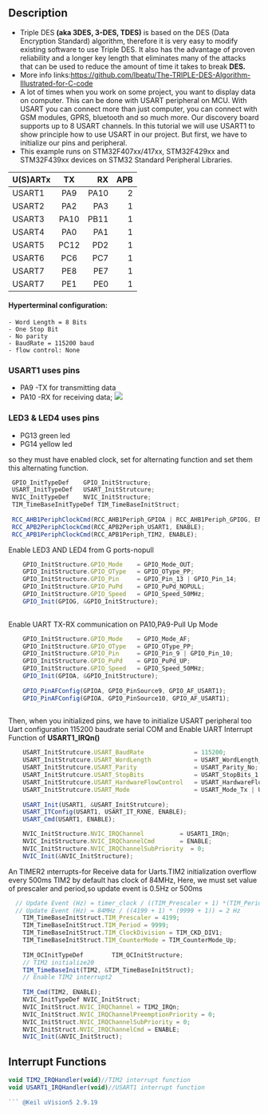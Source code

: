 ## Description
- Triple DES **(aka 3DES, 3-DES, TDES)** is based on the DES (Data Encryption Standard) algorithm, therefore it is very easy to modify existing software to use Triple DES. It also has the advantage of proven reliability and a longer key length that eliminates many of the attacks that can be used to reduce the amount of time it takes to break **DES.**
- More info links:https://github.com/lbeatu/The-TRIPLE-DES-Algorithm-Illustrated-for-C-code
- A lot of times when you work on some project, you want to display data on computer. This can be done with USART peripheral on MCU. With USART you can connect more than just computer, you can connect with GSM modules, GPRS, bluetooth and so much more. Our discovery board supports up to 8 USART channels. In this tutorial we will use USART1 to show principle how to use USART in our project. But first, we have to initialize our pins and peripheral.
- This example runs on STM32F407xx/417xx, STM32F429xx and STM32F439xx devices on STM32 Standard Peripheral Libraries.

| U(S)ARTx  | TX  | RX | APB |                      
| :------------ |:---------------:| -----:| -----:|
| USART1      | PA9 | PA10 | 2 |
| USART2      | PA2 | PA3 | 1 |
| USART3      | PA10 | PB11 | 1 |
| USART4      | PA0 | PA1 | 1 |
| USART5      | PC12 | PD2 | 1 |
| USART6      | PC6 | PC7 | 1 |
| USART7      | PE8 | PE7 | 1 |
| USART7      | PE1 | PE0 | 1 |
#### Hyperterminal configuration:
    - Word Length = 8 Bits
    - One Stop Bit
    - No parity
    - BaudRate = 115200 baud
    - flow control: None
### USART1 uses pins
- PA9 -TX for transmitting data
- PA10 -RX for receiving data;
![](http://2.bp.blogspot.com/-oaqvBEOZy_g/VTta340i9iI/AAAAAAAAAY0/IX7GS22VwS8/s1600/stm32f4%2Bto%2Bdb9.jpg)
### LED3 & LED4 uses pins
- PG13 green led
- PG14 yellow led

so they must have enabled clock, set for alternating function and set them this alternating function.
```javascript
 GPIO_InitTypeDef    GPIO_InitStructure;
 USART_InitTypeDef   USART_InitStrutcure;
 NVIC_InitTypeDef    NVIC_InitStructure;
 TIM_TimeBaseInitTypeDef TIM_TimeBaseInitStruct;
 
 RCC_AHB1PeriphClockCmd(RCC_AHB1Periph_GPIOA | RCC_AHB1Periph_GPIOG, ENABLE);
 RCC_APB2PeriphClockCmd(RCC_APB2Periph_USART1, ENABLE);
 RCC_APB1PeriphClockCmd(RCC_APB1Periph_TIM2, ENABLE);
```
Enable LED3 AND LED4 from G ports-nopull
```javascript 
    GPIO_InitStructure.GPIO_Mode    = GPIO_Mode_OUT;
    GPIO_InitStructure.GPIO_OType   = GPIO_OType_PP;
    GPIO_InitStructure.GPIO_Pin     = GPIO_Pin_13 | GPIO_Pin_14;
    GPIO_InitStructure.GPIO_PuPd    = GPIO_PuPd_NOPULL;
    GPIO_InitStructure.GPIO_Speed   = GPIO_Speed_50MHz;
    GPIO_Init(GPIOG, &GPIO_InitStructure);
 
```
Enable UART TX-RX communication on PA10,PA9-Pull Up Mode
```javascript  
    GPIO_InitStructure.GPIO_Mode    = GPIO_Mode_AF;
    GPIO_InitStructure.GPIO_OType   = GPIO_OType_PP;
    GPIO_InitStructure.GPIO_Pin     = GPIO_Pin_9 | GPIO_Pin_10;
    GPIO_InitStructure.GPIO_PuPd    = GPIO_PuPd_UP;
    GPIO_InitStructure.GPIO_Speed   = GPIO_Speed_50MHz;
    GPIO_Init(GPIOA, &GPIO_InitStructure);
 	
    GPIO_PinAFConfig(GPIOA, GPIO_PinSource9, GPIO_AF_USART1);
    GPIO_PinAFConfig(GPIOA, GPIO_PinSource10, GPIO_AF_USART1);
    
```

Then, when you initialized pins, we have to initialize USART peripheral too
Uart configuration 115200 baudrate serial COM and Enable UART Interrupt Function of **USART1_IRQn()**

```javascript
    USART_InitStrutcure.USART_BaudRate              = 115200;
    USART_InitStrutcure.USART_WordLength            = USART_WordLength_8b;
    USART_InitStrutcure.USART_Parity                = USART_Parity_No;
    USART_InitStrutcure.USART_StopBits              = USART_StopBits_1;
    USART_InitStrutcure.USART_HardwareFlowControl   = USART_HardwareFlowControl_None;
    USART_InitStrutcure.USART_Mode                  = USART_Mode_Tx | USART_Mode_Rx;
    
    USART_Init(USART1, &USART_InitStrutcure);
    USART_ITConfig(USART1, USART_IT_RXNE, ENABLE);
    USART_Cmd(USART1, ENABLE);

    NVIC_InitStructure.NVIC_IRQChannel          = USART1_IRQn;
    NVIC_InitStructure.NVIC_IRQChannelCmd       = ENABLE;
    NVIC_InitStructure.NVIC_IRQChannelSubPriority  = 0;
    NVIC_Init(&NVIC_InitStructure);
```
An TIMER2 ınterrupts-for Receive data for Uarts.TIM2 initialization overflow every 500ms
TIM2 by default has clock of 84MHz, Here, we must set value of prescaler and period,so update event is 0.5Hz or 500ms

```javascript
  // Update Event (Hz) = timer_clock / ((TIM_Prescaler + 1) *(TIM_Period + 1))
  // Update Event (Hz) = 84MHz / ((4199 + 1) * (9999 + 1)) = 2 Hz
	TIM_TimeBaseInitStruct.TIM_Prescaler = 4199;
	TIM_TimeBaseInitStruct.TIM_Period = 9999;
	TIM_TimeBaseInitStruct.TIM_ClockDivision = TIM_CKD_DIV1;
	TIM_TimeBaseInitStruct.TIM_CounterMode = TIM_CounterMode_Up;
	 
	TIM_OCInitTypeDef        TIM_OCInitStructure;
	// TIM2 initialize20
	TIM_TimeBaseInit(TIM2, &TIM_TimeBaseInitStruct);
	// Enable TIM2 interrupt2 
   
	TIM_Cmd(TIM2, ENABLE);
	NVIC_InitTypeDef NVIC_InitStruct;
	NVIC_InitStruct.NVIC_IRQChannel = TIM2_IRQn;
	NVIC_InitStruct.NVIC_IRQChannelPreemptionPriority = 0;
	NVIC_InitStruct.NVIC_IRQChannelSubPriority = 0;
	NVIC_InitStruct.NVIC_IRQChannelCmd = ENABLE;
	NVIC_Init(&NVIC_InitStruct);
```
## Interrupt Functions
```javascript
void TIM2_IRQHandler(void)//TIM2 interrupt function
void USART1_IRQHandler(void)//USART1 interrupt function
 
``` @Keil uVision5 2.9.19
